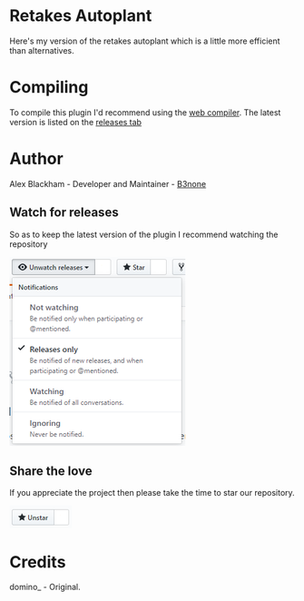# Retakes Autoplant
Here's my version of the retakes autoplant which is a little more efficient than alternatives.

# Compiling
To compile this plugin I'd recommend using the [web compiler](https://spider.limetech.io/).
The latest version is listed on the [releases tab](https://github.com/b3none/retakes-autoplant/releases)

# Author
Alex Blackham - Developer and Maintainer - [B3none](https://b3none.co.uk/)

## Watch for releases

So as to keep the latest version of the plugin I recommend watching the repository

![Watch releases](https://github.com/b3none/gdprconsent/raw/development/.github/README_ASSETS/watch_releases.png)

## Share the love

If you appreciate the project then please take the time to star our repository.

![Star us](https://github.com/b3none/gdprconsent/raw/development/.github/README_ASSETS/star_us.png)

# Credits
domino_ - Original.
